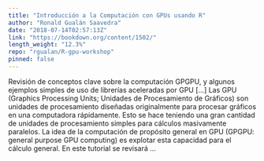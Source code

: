 ```yaml
---
title: "Introducción a la Computación con GPUs usando R"
author: "Ronald Gualán Saavedra"
date: "2018-07-14T02:57:13Z"
link: "https://bookdown.org/content/1502/"
length_weight: "12.3%"
repo: "rgualan/R-gpu-workshop"
pinned: false
---
```


Revisión de conceptos clave sobre la computación GPGPU, y algunos ejemplos simples de uso de librerías aceleradas por GPU [...] Las GPU (Graphics Processing Units; Unidades de Procesamiento de Gráficos) son unidades de procesamiento diseñadas originalmente para procesar gráficos en una computadora rápidamente. Esto se hace teniendo una gran cantidad de unidades de procesamiento simples para cálculos masivamente paralelos. La idea de la computación de propósito general en GPU (GPGPU: general purpose GPU computing) es explotar esta capacidad para el cálculo general. En este tutorial se revisará  ...
